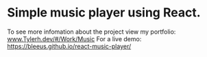 # Simple music player using React. 
To see more infomation about the project view my portfolio: www.Tylerh.dev/#/Work/Music
For a live demo: https://bleeus.github.io/react-music-player/
